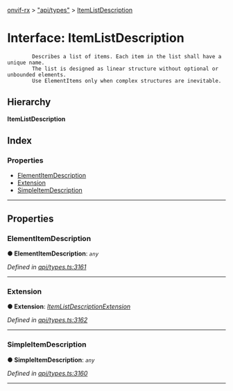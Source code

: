 [onvif-rx](../README.md) > ["api/types"](../modules/_api_types_.md) > [ItemListDescription](../interfaces/_api_types_.itemlistdescription.md)

# Interface: ItemListDescription

```
        Describes a list of items. Each item in the list shall have a unique name.
        The list is designed as linear structure without optional or unbounded elements.
        Use ElementItems only when complex structures are inevitable.
```

## Hierarchy

**ItemListDescription**

## Index

### Properties

* [ElementItemDescription](_api_types_.itemlistdescription.md#elementitemdescription)
* [Extension](_api_types_.itemlistdescription.md#extension)
* [SimpleItemDescription](_api_types_.itemlistdescription.md#simpleitemdescription)

---

## Properties

<a id="elementitemdescription"></a>

###  ElementItemDescription

**● ElementItemDescription**: *`any`*

*Defined in [api/types.ts:3161](https://github.com/patrickmichalina/onvif-rx/blob/d62cee9/src/api/types.ts#L3161)*

___
<a id="extension"></a>

###  Extension

**● Extension**: *[ItemListDescriptionExtension](_api_types_.itemlistdescriptionextension.md)*

*Defined in [api/types.ts:3162](https://github.com/patrickmichalina/onvif-rx/blob/d62cee9/src/api/types.ts#L3162)*

___
<a id="simpleitemdescription"></a>

###  SimpleItemDescription

**● SimpleItemDescription**: *`any`*

*Defined in [api/types.ts:3160](https://github.com/patrickmichalina/onvif-rx/blob/d62cee9/src/api/types.ts#L3160)*

___

